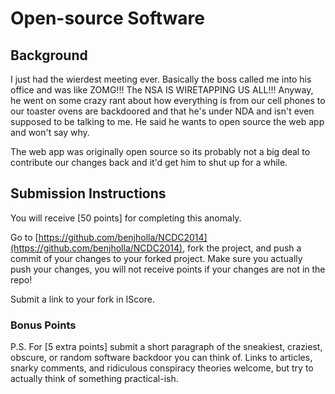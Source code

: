 # Open-source Software

## Background
I just had the wierdest meeting ever.  Basically the boss called me into his office and was like ZOMG!!! The NSA IS WIRETAPPING US ALL!!!  Anyway, he went on some crazy rant about how everything is from our cell phones to our toaster ovens are backdoored and that he's under NDA and isn't even supposed to be talking to me.  He said he wants to open source the web app and won't say why.

The web app was originally open source so its probably not a big deal to contribute our changes back and it'd get him to shut up for a while.

## Submission Instructions

You will receive [50 points] for completing this anomaly.

Go to [https://github.com/benjholla/NCDC2014](https://github.com/benjholla/NCDC2014), fork the project, and push a commit of your changes to your forked project. Make sure you actually push your changes, you will not receive points if your changes are not in the repo!

Submit a link to your fork in IScore.

### Bonus Points
P.S.  For [5 extra points] submit a short paragraph of the sneakiest, craziest, obscure, or random software backdoor you can think of.  Links to articles, snarky comments, and ridiculous conspiracy theories welcome, but try to actually think of something practical-ish.
